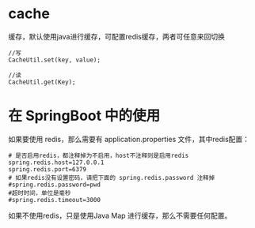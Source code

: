 # cache
缓存，默认使用java进行缓存，可配置redis缓存，两者可任意来回切换

````
//写
CacheUtil.set(key, value);

//读
CacheUtil.get(Key);
````

# 在 SpringBoot 中的使用
如果要使用 redis，那么需要有 application.properties 文件，其中redis配置：
````
# 是否启用redis，都注释掉为不启用，host不注释则是启用redis
spring.redis.host=127.0.0.1
spring.redis.port=6379
# 如果redis没有设置密码，请把下面的 spring.redis.password 注释掉
#spring.redis.password=pwd
#超时时间，单位是毫秒
#spring.redis.timeout=3000
````

如果不使用redis，只是使用Java Map 进行缓存，那么不需要任何配置。